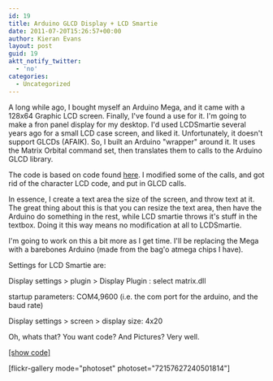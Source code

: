 ```yaml
---
id: 19
title: Arduino GLCD Display + LCD Smartie
date: 2011-07-20T15:26:57+00:00
author: Kieran Evans
layout: post
guid: 19
aktt_notify_twitter:
  - 'no'
categories:
  - Uncategorized
---
```

A long while ago, I bought myself an Arduino Mega, and it came with a 128x64 Graphic LCD screen. Finally, I've found a use for it. I'm going to make a fron panel display for my desktop. I'd used LCDSmartie several years ago for a small LCD case screen, and liked it. Unfortunately, it doesn't support GLCDs (AFAIK). So, I built an Arduino "wrapper" around it. It uses the Matrix Orbital command set, then translates them to calls to the Arduino GLCD library.

The code is based on code found <a href="http://milesburton.com/LCD_Smartie_Powered_By_Arduino_Liquid_Crystal_library" title="here" target="_blank">here</a>. I modified some of the calls, and got rid of the character LCD code, and put in GLCD calls.

In essence, I create a text area the size of the screen, and throw text at it. The great thing about this is that you can resize the text area, then have the Arduino do something in the rest, while LCD smartie throws it's stuff in the textbox. Doing it this way means no modification at all to LCDSmartie.

I'm going to work on this a bit more as I get time. I'll be replacing the Mega with a barebones Arduino (made from the bag'o atmega chips I have).

Settings for LCD Smartie are:

Display settings > plugin > Display Plugin : select matrix.dll

startup parameters: COM4,9600 (i.e. the com port for the arduino, and the baud rate)

Display settings > screen > display size: 4x20

Oh, whats that? You want code? And Pictures? Very well.

<script type="text/javascript" language="javascript">
  function toggle() {
 	var ele = document.getElementById("codediv");
 	var text = document.getElementById("showhide");
 	if(ele.style.display == "block") {
     		ele.style.display = "none";
 		text.innerHTML = "[show code]";
   	} 	else {
 		ele.style.display = "block";
 		text.innerHTML = "[hide code]";
 	}
 }
</script>

<a id="showhide" href="javascript:toggle();">[show code]</a>
<div id="codediv" style="display: none; overflow: auto; height: 300px;">
<pre name="code" class="cpp">#include "glcd.h"

#include "fonts/allFonts.h"

// these constants won't change.  But you can change the size of
// your LCD using them:
const int numRows = 4;
const int numCols = 18;
gText t1; // will define runtime later

void setup() {
        Serial.begin(9600);
	GLCD.Init(NON_INVERTED);
	t1.DefineArea(textAreaFULL);
	t1.SelectFont(System5x7);
}

byte serial_getch(){
  int incoming;
  while (Serial.available()==0){}
	// read the incoming byte:
  incoming = Serial.read();

  return (byte) (incoming &amp;0xff);
}

void loop()
{
  byte rxbyte;
  byte temp;
  int col = 0;
  int row = 0;

  rxbyte = serial_getch();

  if (rxbyte == 254) //Matrix Orbital uses 254 prefix for commands
  {
    switch (serial_getch())
    {
    case 66: //backlight on (at previously set brightness)
      // not implemented				

      break;
    case 70: //backlight off
      // not implemented
      break;
    case 71:  //set cursor position
      col = (serial_getch() - 1);  //get column byte
      row = (serial_getch() - 1);

      t1.CursorTo(col,row);
      break;
    case 72:  //cursor home (reset display position)
      t1.ClearArea();
      break;
    case 74:  //show underline cursor
      //lcd.command(0b00001110);
      break;
    case 75:  //underline cursor off
    case 84:  //block cursor off
      //lcd.command(0b00001100);
      break;
    case 76:  //move cursor left
      //lcd.command(16);
      break;
    case 77:  //move cursor right
      //lcd.command(20);
      break;
    case 78:  //define custom char
      //lcd.command(64 + (serial_getch() * 8));  //get+set char address
      //for (temp = 7; temp != 0; temp--)
      //{
      //  lcd.print(serial_getch()); //get each pattern byte
      //}
      break;
    case 83:  //show blinking block cursor
      //lcd.command(0b00001111);
      break;
    case 86:  //GPO OFF
      //implement later
      break;
    case 87:  //GPO ON
      /*temp = serial_getch();
       				if (temp == 1)
       				{
       					GPO1 = GPO_ON;
       				}*/
      break;
    case 88:  //clear display, cursor home
      t1.ClearArea();
      //t1.CursorTo(0,0);
      break;
    case 152: //set and remember (doesn't save value, though)
    case 153: //set backlight brightness
      //not implemented
      break;

      //these commands ignored (no parameters)
    case 35: //read serial number
    case 36: //read version number
    case 55: //read module type
    case 59: //exit flow-control mode
    case 65: //auto transmit keypresses
    case 96: //auto-repeat mode off (keypad)
    case 67: //auto line-wrap on
    case 68: //auto line-wrap off
    case 81: //auto scroll on
    case 82: //auto scroll off
    case 104: //init horiz bar graph
    case 109: //init med size digits
    case 115: //init narrow vert bar graph
    case 118: //init wide vert bar graph
      break;
    default:
      //all other commands ignored and parameter byte discarded
      temp = serial_getch();  //dump the command code
      break;
    }
    return;
  } //END OF COMMAND HANDLER

  //change accented char to plain, detect and change descenders
  //NB descenders only work on 5x10 displays. This lookup table works
  //  with my DEM-20845 (Display Elektronik GmbH) LCD using KS0066 chip.
  switch (rxbyte)
  {
    //chars that have direct equivalent in LCD charmap
    /*		case 0x67: //g
     			rxbyte = 0xE7;
     			break;
     		case 0x6A: //j
     			rxbyte = 0xEA;
     			break;
     		case 0x70: //p
     			rxbyte = 0xF0;
     			break;
     		case 0x71: //q
     			rxbyte = 0xF1;
     			break;
     		case 0x79: //y
     			rxbyte = 0xF9;
     			break;
     */  case 0xE4: //ASCII "a" umlaut
    rxbyte = 0xE1;
    break;
  case 0xF1: //ASCII "n" tilde
    rxbyte = 0xEE;
    break;
  case 0xF6: //ASCII "o" umlaut
    rxbyte = 0xEF; //was wrong in v0.86
    break;
  case 0xFC: //ASCII "u" umlaut
    rxbyte = 0xF5;
    break;

    //accented -&gt; plain equivalent
    //and misc symbol translation
  case 0xA3: //sterling (pounds)
    rxbyte = 0xED;
    break;
    /*		case 0xB0: //degrees symbol
     			rxbyte = 0xDF;
     			break;
     */  case 0xB5: //mu
    rxbyte = 0xE4;
    break;
  case 0xC0: //"A" variants
  case 0xC1:
  case 0xC2:
  case 0xC3:
  case 0xC4:
  case 0xC5:
    rxbyte = 0x41;
    break;
  case 0xC8: //"E" variants
  case 0xC9:
  case 0xCA:
  case 0xCB:
    rxbyte = 0x45;
    break;
  case 0xCC: //"I" variants
  case 0xCD:
  case 0xCE:
  case 0xCF:
    rxbyte = 0x49;
    break;
  case 0xD1: //"N" tilde -&gt; plain "N"
    rxbyte = 0x43;
    break;
  case 0xD2: //"O" variants
  case 0xD3:
  case 0xD4:
  case 0xD5:
  case 0xD6:
  case 0xD8:
    rxbyte = 0x4F;
    break;
  case 0xD9: //"U" variants
  case 0xDA:
  case 0xDB:
  case 0xDC:
    rxbyte = 0x55;
    break;
  case 0xDD: //"Y" acute -&gt; "Y"
    rxbyte = 0x59;
    break;
    /*		case 0xDF: //beta  //mucks up LCDSmartie's degree symbol??
     			rxbyte = 0xE2;
     			break;
     */  case 0xE0: //"a" variants except umlaut
  case 0xE1:
  case 0xE2:
  case 0xE3:
  case 0xE5:
    rxbyte = 0x61;
    break;
  case 0xE7: //"c" cedilla -&gt; "c"
    rxbyte = 0x63;
    break;
  case 0xE8: //"e" variants
  case 0xE9:
  case 0xEA:
  case 0xEB:
    rxbyte = 0x65;
    break;
  case 0xEC: //"i" variants
  case 0xED:
  case 0xEE:
  case 0xEF:
    rxbyte = 0x69;
    break;
  case 0xF2: //"o" variants except umlaut
  case 0xF3:
  case 0xF4:
  case 0xF5:
  case 0xF8:
    rxbyte = 0x6F;
    break;
  case 0xF7: //division symbol
    rxbyte = 0xFD;
    break;
  case 0xF9: //"u" variants except umlaut
  case 0xFA:
  case 0xFB:
    rxbyte = 0x75;
    break;
  default:
    break;
  }

  t1.Puts(rxbyte);
  return;
}</pre>
</div>
[flickr-gallery mode="photoset" photoset="72157627240501814"]